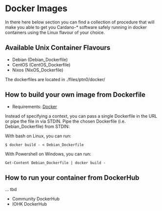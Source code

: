 # Docker Images 

In there here below section you can find a collection of procedure that will make you able to get you Cardano-* software safely running in docker containers using the Linux flavour of your choice.

## Available Unix Container Flavours
  - Debian    (Debian_Dockerfile)
  - CentOS    (CentOS_Dockerfile)
  - Nixos     (NixOS_Dockerfile)

The dockerfiles are located in ./files/ptn0/docker/ 

## How to build your own image from Dockerfile

- Requirements: [Docker](https://docs.docker.com/)

Instead of specifying a context, you can pass a single Dockerfile in the URL or pipe the file in via STDIN. 
Pipe the chosen Dockerfile (i.e. Debian_Dockerfile) from STDIN:

With bash on Linux, you can run:
```
$ docker build - < Debian_Dockerfile
```
With Powershell on Windows, you can run:
```
Get-Content Debian_Dockerfile | docker build -
```

## How to run your container from DockerHub

... tbd

 - Community DockerHub
 - IOHK DockerHub

